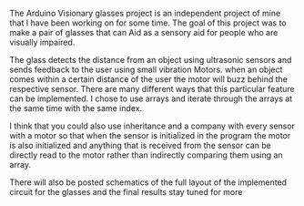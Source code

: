 The Arduino Visionary glasses project is an independent project of mine that I have been working on for some time. The goal of this project was to make a pair of glasses that can Aid as a sensory aid for people who are visually impaired.

The glass detects the distance from an object using ultrasonic sensors and sends feedback to the user using small vibration Motors. when an object comes within a certain distance of the user the motor will buzz behind the respective sensor. There are many different ways that this particular feature can be implemented. I chose to use arrays and iterate through the arrays at the same time with the same index.

I think that you could also use inheritance and a company with every sensor with a motor so that when  the sensor is initialized in the program the motor is also initialized and anything that is received from the sensor can be directly read to the motor rather than indirectly comparing them using an array. 

There will also be posted schematics of the full layout of the implemented circuit for the glasses and the final results stay tuned for more 
